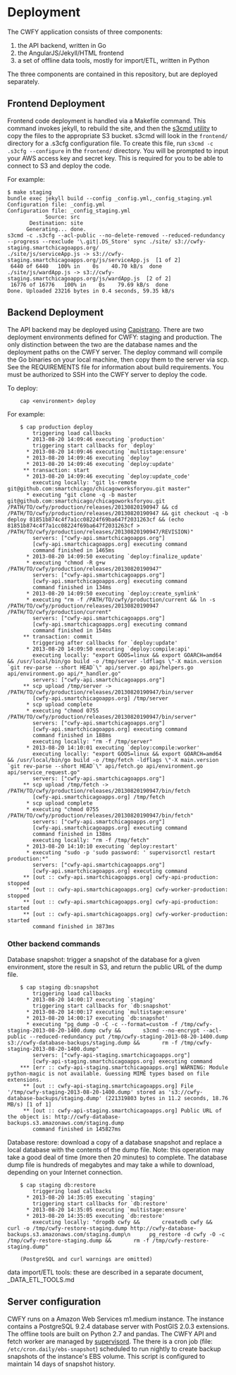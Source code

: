 # Deployment

The CWFY application consists of three components:

1. the API backend, written in Go
1. the AngularJS/Jekyll/HTML frontend
1. a set of offline data tools, mostly for import/ETL, written in Python

The three components are contained in this repository, but are deployed separately.

## Frontend Deployment

Frontend code deployment is handled via a Makefile command. This command invokes jekyll, to rebuild the site, and then the [s3cmd utility](http://s3tools.org/s3cmd) to copy the files to the appropriate S3 bucket. s3cmd will look in the `frontend/` directory for a .s3cfg configuration file. To create this file, run `s3cmd -c .s3cfg --configure` in the `frontend/` directory. You will be prompted to input your AWS access key and secret key. This is required for you to be able to connect to S3 and deploy the code. 

For example:

    $ make staging
    bundle exec jekyll build --config _config.yml,_config_staging.yml
    Configuration file: _config.yml
    Configuration file: _config_staging.yml
                Source: src
           Destination: site
          Generating... done.
    s3cmd -c .s3cfg --acl-public --no-delete-removed --reduced-redundancy --progress --rexclude '\.git|.DS_Store' sync ./site/ s3://cwfy-staging.smartchicagoapps.org/
    ./site/js/serviceApp.js -> s3://cwfy-staging.smartchicagoapps.org/js/serviceApp.js  [1 of 2]
     6440 of 6440   100% in    0s    40.70 kB/s  done
    ./site/js/wardApp.js -> s3://cwfy-staging.smartchicagoapps.org/js/wardApp.js  [2 of 2]
     16776 of 16776   100% in    0s    79.69 kB/s  done
    Done. Uploaded 23216 bytes in 0.4 seconds, 59.35 kB/s

## Backend Deployment

The API backend may be deployed using [Capistrano](https://github.com/capistrano/capistrano). There are two deployment environments defined for CWFY: staging and production. The only distinction between the two are the database names and the deployment paths on the CWFY server. The deploy command will compile the Go binaries on your local machine, then copy them to the server via scp. See the REQUIREMENTS file for information about build requirements. You must be authorized to SSH into the CWFY server to deploy the code.

To deploy:

        cap <environment> deploy

For example:

        $ cap production deploy
            triggering load callbacks
          * 2013-08-20 14:09:46 executing `production'
            triggering start callbacks for `deploy'
          * 2013-08-20 14:09:46 executing `multistage:ensure'
          * 2013-08-20 14:09:46 executing `deploy'
          * 2013-08-20 14:09:46 executing `deploy:update'
         ** transaction: start
          * 2013-08-20 14:09:46 executing `deploy:update_code'
            executing locally: "git ls-remote git@github.com:smartchicago/chicagoworksforyou.git master"
          * executing "git clone -q -b master git@github.com:smartchicago/chicagoworksforyou.git /PATH/TO/cwfy/production/releases/20130820190947 && cd /PATH/TO/cwfy/production/releases/20130820190947 && git checkout -q -b deploy 81851b874c4f7a1cc08224f69ba647f2031263cf && (echo 81851b874c4f7a1cc08224f69ba647f2031263cf > /PATH/TO/cwfy/production/releases/20130820190947/REVISION)"
            servers: ["cwfy-api.smartchicagoapps.org"]
            [cwfy-api.smartchicagoapps.org] executing command
            command finished in 1465ms
          * 2013-08-20 14:09:50 executing `deploy:finalize_update'
          * executing "chmod -R g+w /PATH/TO/cwfy/production/releases/20130820190947"
            servers: ["cwfy-api.smartchicagoapps.org"]
            [cwfy-api.smartchicagoapps.org] executing command
            command finished in 134ms
          * 2013-08-20 14:09:50 executing `deploy:create_symlink'
          * executing "rm -f /PATH/TO/cwfy/production/current && ln -s /PATH/TO/cwfy/production/releases/20130820190947 /PATH/TO/cwfy/production/current"
            servers: ["cwfy-api.smartchicagoapps.org"]
            [cwfy-api.smartchicagoapps.org] executing command
            command finished in 154ms
         ** transaction: commit
            triggering after callbacks for `deploy:update'
          * 2013-08-20 14:09:50 executing `deploy:compile:api'
            executing locally: "export GOOS=linux && export GOARCH=amd64 && /usr/local/bin/go build -o /tmp/server -ldflags \"-X main.version `git rev-parse --short HEAD`\" api/server.go api/helpers.go api/environment.go api/*_handler.go"
            servers: ["cwfy-api.smartchicagoapps.org"]
         ** scp upload /tmp/server -> /PATH/TO/cwfy/production/releases/20130820190947/bin/server
            [cwfy-api.smartchicagoapps.org] /tmp/server
          * scp upload complete
          * executing "chmod 0755 /PATH/TO/cwfy/production/releases/20130820190947/bin/server"
            servers: ["cwfy-api.smartchicagoapps.org"]
            [cwfy-api.smartchicagoapps.org] executing command
            command finished in 188ms
            executing locally: "rm -f /tmp/server"
          * 2013-08-20 14:10:01 executing `deploy:compile:worker'
            executing locally: "export GOOS=linux && export GOARCH=amd64 && /usr/local/bin/go build -o /tmp/fetch -ldflags \"-X main.version `git rev-parse --short HEAD`\" api/fetch.go api/environment.go api/service_request.go"
            servers: ["cwfy-api.smartchicagoapps.org"]
         ** scp upload /tmp/fetch -> /PATH/TO/cwfy/production/releases/20130820190947/bin/fetch
            [cwfy-api.smartchicagoapps.org] /tmp/fetch
          * scp upload complete
          * executing "chmod 0755 /PATH/TO/cwfy/production/releases/20130820190947/bin/fetch"
            servers: ["cwfy-api.smartchicagoapps.org"]
            [cwfy-api.smartchicagoapps.org] executing command
            command finished in 138ms
            executing locally: "rm -f /tmp/fetch"
          * 2013-08-20 14:10:10 executing `deploy:restart'
          * executing "sudo -p 'sudo password: ' supervisorctl restart production:*"
            servers: ["cwfy-api.smartchicagoapps.org"]
            [cwfy-api.smartchicagoapps.org] executing command
         ** [out :: cwfy-api.smartchicagoapps.org] cwfy-api-production: stopped
         ** [out :: cwfy-api.smartchicagoapps.org] cwfy-worker-production: stopped
         ** [out :: cwfy-api.smartchicagoapps.org] cwfy-api-production: started
         ** [out :: cwfy-api.smartchicagoapps.org] cwfy-worker-production: started
            command finished in 3873ms

### Other backend commands

Database snapshot: trigger a snapshot of the database for a given environment, store the result in S3, and return the public URL of the dump file.

        $ cap staging db:snapshot
            triggering load callbacks
          * 2013-08-20 14:00:17 executing `staging'
            triggering start callbacks for `db:snapshot'
          * 2013-08-20 14:00:17 executing `multistage:ensure'
          * 2013-08-20 14:00:17 executing `db:snapshot'
          * executing "pg_dump -O -C -c --format=custom -f /tmp/cwfy-staging-2013-08-20-1400.dump cwfy &&       s3cmd --no-encrypt --acl-public --reduced-redundancy put /tmp/cwfy-staging-2013-08-20-1400.dump s3://cwfy-database-backups/staging.dump &&       rm -f /tmp/cwfy-staging-2013-08-20-1400.dump"
            servers: ["cwfy-api-staging.smartchicagoapps.org"]
            [cwfy-api-staging.smartchicagoapps.org] executing command
        *** [err :: cwfy-api-staging.smartchicagoapps.org] WARNING: Module python-magic is not available. Guessing MIME types based on file extensions.
         ** [out :: cwfy-api-staging.smartchicagoapps.org] File '/tmp/cwfy-staging-2013-08-20-1400.dump' stored as 's3://cwfy-database-backups/staging.dump' (221319803 bytes in 11.2 seconds, 18.76 MB/s) [1 of 1]
         ** [out :: cwfy-api-staging.smartchicagoapps.org] Public URL of the object is: http://cwfy-database-backups.s3.amazonaws.com/staging.dump
            command finished in 145827ms


Database restore: download a copy of a database snapshot and replace a local database with the contents of the dump file. Note: this operation may take a good deal of time (more then 20 minutes) to complete. The database dump file is hundreds of megabytes and may take a while to download, depending on your Internet connection.

        $ cap staging db:restore
            triggering load callbacks
          * 2013-08-20 14:35:05 executing `staging'
            triggering start callbacks for `db:restore'
          * 2013-08-20 14:35:05 executing `multistage:ensure'
          * 2013-08-20 14:35:05 executing `db:restore'
            executing locally: "dropdb cwfy &&       createdb cwfy &&       curl -o /tmp/cwfy-restore-staging.dump http://cwfy-database-backups.s3.amazonaws.com/staging.dump\n      pg_restore -d cwfy -O -c /tmp/cwfy-restore-staging.dump &&       rm -f /tmp/cwfy-restore-staging.dump"

        (PostgreSQL and curl warnings are omitted)

data import/ETL tools: these are described in a separate document, _DATA\_ETL\_TOOLS.md
        
## Server configuration

CWFY runs on a Amazon Web Services m1.medium instance. The instance contains a PostgreSQL 9.2.4 database server with PostGIS 2.0.3 extensions.  The offline tools are built on Python 2.7 and pandas.  The CWFY API and fetch worker are managed by [supervisord](http://supervisord.org/). The there is a cron job (file: `/etc/cron.daily/ebs-snapshot`) scheduled to run nightly to create backup snapshots of the instance's EBS volume. This script is configured to maintain 14 days of snapshot history.
